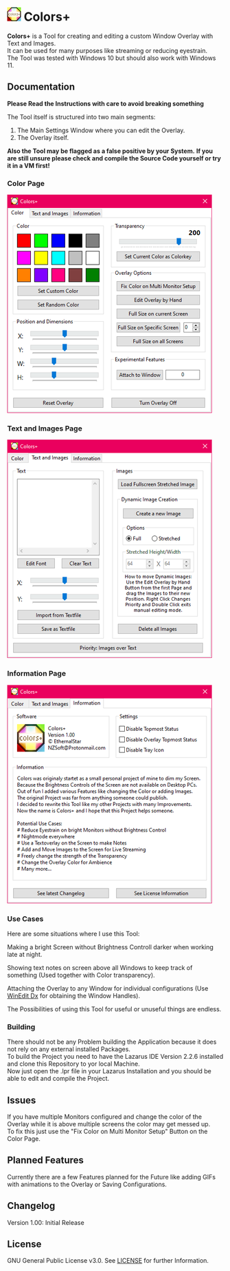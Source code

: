 # ![Logo](https://github.com/EthernalStar/Colors-Plus/blob/main/Icon.png?raw=true) Colors+

**Colors+** is a Tool for creating and editing a custom Window Overlay with Text and Images.  
It can be used for many purposes like streaming or reducing eyestrain.  
The Tool was tested with Windows 10 but should also work with Windows 11.  
  

## Documentation

**Please Read the Instructions with care to avoid breaking something**  
  
The Tool itself is structured into two main segments:  
1. The Main Settings Window where you can edit the Overlay.
2. The Overlay itself.
  
**Also the Tool may be flagged as a false positive by your System.**
**If you are still unsure please check and compile the Source Code yourself or try it in a VM first!**  
  

### Color Page

![Window Attributes Screenshot](https://github.com/EthernalStar/Colors-Plus/blob/main/Images/Colors%20Plus%2001.png?raw=true)
  

### Text and Images Page

![Window Attributes Screenshot](https://github.com/EthernalStar/Colors-Plus/blob/main/Images/Colors%20Plus%2002.png?raw=true)
  

### Information Page

![Window Attributes Screenshot](https://github.com/EthernalStar/Colors-Plus/blob/main/Images/Colors%20Plus%2003.png?raw=true)
  

### Use Cases

Here are some situations where I use this Tool:  

Making a bright Screen without Brightness Controll darker when working late at night.  

Showing text notes on screen above all Windows to keep track of something (Used together with Color transparency).  

Attaching the Overlay to any Window for individual configurations (Use [WinEdit Dx](https://github.com/EthernalStar/WinEdit-Dx) for obtaining the Window Handles).  

The Possibilities of using this Tool for useful or unuseful things are endless.  
  

### Building

There should not be any Problem building the Application because it does not rely on any external installed Packages.  
To build the Project you need to have the Lazarus IDE Version 2.2.6 installed and clone this Repository to yor local Machine.  
Now just open the .lpr file in your Lazarus Installation and you should be able to edit and compile the Project.  
  

## Issues

If you have multiple Monitors configured and change the color of the Overlay while it is above multiple screens the color may get messed up.  
To fix this just use the "Fix Color on Multi Monitor Setup" Button on the Color Page.  
  

## Planned Features

Currently there are a few Features planned for the Future like adding GIFs with animations to the Overlay or Saving Configurations.  
  

## Changelog

Version 1.00: Initial Release  
  

## License

GNU General Public License v3.0. See [LICENSE](https://github.com/EthernalStar/Colors-Plus/blob/main/LICENSE) for further Information.
